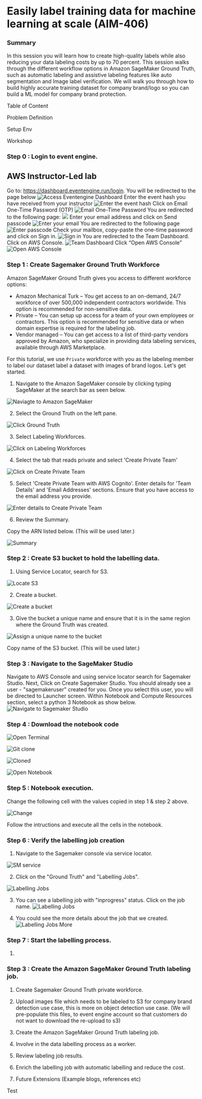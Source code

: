 # Easily label training data for machine learning at scale (AIM-406) 
### Summary 
In this session you will learn how to create high-quality labels while also reducing your data labeling costs by up to 70 percent. This session walks through the different workflow options in Amazon SageMaker Ground Truth, such as automatic labeling and assistive labeling features like auto segmentation and Image label verification. We will walk you through how to build highly accurate training dataset for company brand/logo so you can build a ML model for company brand protection.

Table of Content 
<TODO>

Problem Definition
<TODO> 

Setup Env
<TBD EE or awslabs>


Workshop


### Step 0 : Login to event engine.
## AWS Instructor-Led lab
Go to: https://dashboard.eventengine.run/login. You will be redirected to the page
below
![Access Eventengine Dashboard](images/5_1.png)
Enter the event hash you have received from your instructor
![Enter the event hash](images/5_2.png)
Click on Email One-Time Password (OTP)
![Email One-Time Password](images/5_3.png)
You are redirected to the following page:
![](images/5_4.png)
Enter your email address and click on Send passcode
![Enter your email](images/5_5.png)
You are redirected to the following page
![Enter passcode](images/5_6.png)
Check your mailbox, copy-paste the one-time password and click on Sign in.
![Sign in](images/5_7.png)
You are redirected to the Team Dashboard. Click on AWS Console.
![Team Dashboard](images/5_8.png)
Click “Open AWS Console”
![Open AWS Console](images/5_9.png)

### Step 1 : Create Sagemaker Ground Truth Workforce

Amazon SageMaker Ground Truth gives you access to different workforce options:
* Amazon Mechanical Turk – You get access to an on-demand, 24/7 workforce of over 500,000 independent contractors worldwide. This option is recommended for non-sensitive data.
* Private – You can setup up access for a team of your own employees or contractors. This option is recommended for sensitive data or when domain expertise is required for the labeling job.
* Vendor managed – You can get access to a list of third-party vendors approved by Amazon, who specialize in providing data labeling services, available through AWS Marketplace.

For this tutorial, we use `Private` workforce with you as the labeling member to label our dataset label a dataset with images of brand logos. Let's get started.

1. Navigate to the Amazon SageMaker console by clicking typing SageMaker at the search bar as seen below. 

![Naviagte to Amazon SageMaker](./images/1_1.png)

2. Select the Ground Truth on the left pane.

![Click Ground Truth](./images/1_2.png)

3. Select Labeling Workforces.

![Click on Labeling Workforces](./images/1_3.png)

4. Select the tab that reads private and select 'Create Private Team'

![Click on Create Private Team](./images/1_4.png)

5. Select 'Create Private Team with AWS Cognito'. Enter details for 'Team Details' and 'Email Addresses' sections. Ensure that you have access to the email address you provide.

![Enter details to Create Private Team](./images/1_5.png)

6. Review the Summary.

Copy the ARN listed below. (This will be used later.)

![Summary](./images/1_6.png)

### Step 2 : Create S3 bucket to hold the labelling data.

1. Using Service Locator, search for S3.

![Locate S3](./images/2_1.png)

2. Create a bucket.

![Create a bucket](images/2_2.png)

3. Give the bucket a unique name and ensure that it is in the same region where the Ground Truth was created. 

![Assign a unique name to the bucket](images/2_3.png)

Copy name of the S3 bucket. (This will be used later.)

### Step 3 : Navigate to the SageMaker Studio

Navigate to AWS Console and using service locator search for Sagemaker Studio.
Next, Click on Create Sagemaker Studio.
You should already see a user - "sagemakeruser" created for you.
Once you select this user, you will be directed to Launcher screen.
Within Notebook and Compute Resources section, select a python 3 Notebook as show below.
![Navigate to Sagemaker Studio](./images/4_1.png)

### Step 4 : Download the notebook code
![Open Terminal](./images/6_1.png)

![Git clone](./images/6_2.png)

![Cloned](./images/6_3.png)

![Open Notebook](./images/6_4.png)

### Step 5 : Notebook execution.

Change the following cell with the values copied in step 1 & step 2 above.

![Change](./images/6_5.png)

Follow the intructions and execute all the cells in the notebook.


### Step 6 : Verify the labelling job creation

1. Navigate to the Sagemaker console via service locator.

![SM service](./images/7_1.png)

2. Click on the "Ground Truth" and "Labelling Jobs". 

![Labelling Jobs](./images/7_2.png)

3. You can see a labelling job with "inprogress" status. Click on the job name.
![Labelling Jobs](./images/7_3.png)

4. You could see the more details about the job that we created.
![Labelling Jobs More](./images/7_4.png)


### Step 7 : Start the labelling process.

1. 














### Step 3 : Create the Amazon SageMaker Ground Truth labeling job.








1. Create Sagemaker Ground Truth private workforce.
2. Upload images file which needs to be labeled to S3 for company brand detection use case, this is more on object detection use case. (We will pre-populate this files, to event engine account so that customers do not want to download the re-upload to s3)
3. Create the Amazon SageMaker Ground Truth labeling job.


4. Involve in the data labelling process as a worker.
5. Review labeling job results.
6. Enrich the labelling job with automatic labelling and reduce the cost.
7. Future Extensions (Example blogs, references etc)

Test
